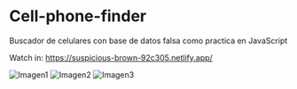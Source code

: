 # Cell-phone-finder
 Buscador de celulares con base de datos falsa como practica en JavaScript
 
 Watch in: https://suspicious-brown-92c305.netlify.app/
 
 ![Imagen1](https://user-images.githubusercontent.com/64865940/129810844-e1f9c461-aeda-4bf3-8a90-068fb5e916de.png)
![Imagen2](https://user-images.githubusercontent.com/64865940/129810848-542f9f38-2580-4fa1-ba92-4f9a4097cbeb.png)
![Imagen3](https://user-images.githubusercontent.com/64865940/129810854-1e95d86c-5075-4971-b384-230e472bd0eb.png)

